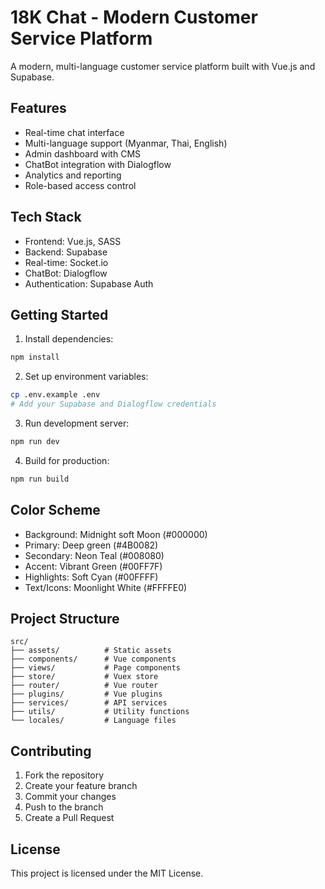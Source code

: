 # 18K Chat - Modern Customer Service Platform

A modern, multi-language customer service platform built with Vue.js and Supabase.

## Features

- Real-time chat interface
- Multi-language support (Myanmar, Thai, English)
- Admin dashboard with CMS
- ChatBot integration with Dialogflow
- Analytics and reporting
- Role-based access control

## Tech Stack

- Frontend: Vue.js, SASS
- Backend: Supabase
- Real-time: Socket.io
- ChatBot: Dialogflow
- Authentication: Supabase Auth

## Getting Started

1. Install dependencies:
```bash
npm install
```

2. Set up environment variables:
```bash
cp .env.example .env
# Add your Supabase and Dialogflow credentials
```

3. Run development server:
```bash
npm run dev
```

4. Build for production:
```bash
npm run build
```

## Color Scheme

- Background: Midnight soft Moon (#000000)
- Primary: Deep green (#4B0082)
- Secondary: Neon Teal (#008080)
- Accent: Vibrant Green (#00FF7F)
- Highlights: Soft Cyan (#00FFFF)
- Text/Icons: Moonlight White (#FFFFE0)

## Project Structure

```
src/
├── assets/          # Static assets
├── components/      # Vue components
├── views/           # Page components
├── store/           # Vuex store
├── router/          # Vue router
├── plugins/         # Vue plugins
├── services/        # API services
├── utils/           # Utility functions
└── locales/         # Language files
```

## Contributing

1. Fork the repository
2. Create your feature branch
3. Commit your changes
4. Push to the branch
5. Create a Pull Request

## License

This project is licensed under the MIT License.
